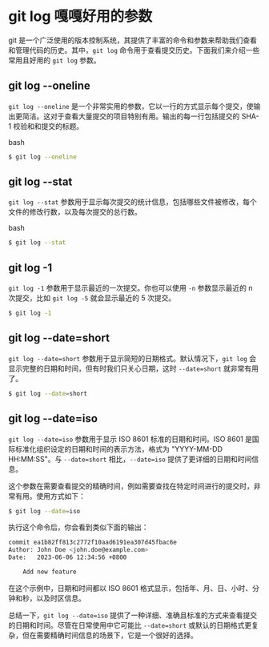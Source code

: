 # git log 嘎嘎好用的参数

git 是一个广泛使用的版本控制系统，其提供了丰富的命令和参数来帮助我们查看和管理代码的历史。其中，`git log` 命令用于查看提交历史。下面我们来介绍一些常用且好用的 `git log` 参数。

## git log --oneline

`git log --oneline` 是一个非常实用的参数，它以一行的方式显示每个提交，使输出更简洁。这对于查看大量提交的项目特别有用。输出的每一行包括提交的 SHA-1 校验和和提交的标题。

bash

```bash
$ git log --oneline
```

## git log --stat

`git log --stat` 参数用于显示每次提交的统计信息，包括哪些文件被修改，每个文件的修改行数，以及每次提交的总行数。

bash

```bash
$ git log --stat
```

## git log -1

`git log -1` 参数用于显示最近的一次提交。你也可以使用 `-n` 参数显示最近的 n 次提交，比如 `git log -5` 就会显示最近的 5 次提交。

```bash
$ git log -1
```

## git log --date=short

`git log --date=short` 参数用于显示简短的日期格式。默认情况下，`git log` 会显示完整的日期和时间，但有时我们只关心日期，这时 `--date=short` 就非常有用了。

```bash
$ git log --date=short
```

## git log --date=iso

`git log --date=iso` 参数用于显示 ISO 8601 标准的日期和时间。ISO 8601 是国际标准化组织设定的日期和时间的表示方法，格式为 "YYYY-MM-DD HH:MM:SS"。与 `--date=short` 相比，`--date=iso` 提供了更详细的日期和时间信息。

这个参数在需要查看提交的精确时间，例如需要查找在特定时间进行的提交时，非常有用。使用方式如下：

```bash
$ git log --date=iso
```

执行这个命令后，你会看到类似下面的输出：

```bash
commit ea1b82ff813c2772f10aad6191ea307d45fbac6e
Author: John Doe <john.doe@example.com>
Date:   2023-06-06 12:34:56 +0800

    Add new feature
```

在这个示例中，日期和时间都以 ISO 8601 格式显示，包括年、月、日、小时、分钟和秒，以及时区信息。

总结一下，`git log --date=iso` 提供了一种详细、准确且标准的方式来查看提交的日期和时间。尽管在日常使用中它可能比 `--date=short` 或默认的日期格式更复杂，但在需要精确时间信息的场景下，它是一个很好的选择。
